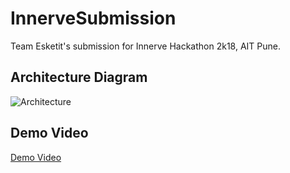 # InnerveSubmission
Team Esketit's submission for Innerve Hackathon 2k18, AIT Pune.

## Architecture Diagram
![Architecture](https://i.imgur.com/NmgITsR.png)

## Demo Video
[Demo Video](https://drive.google.com/open?id=18S4hO-QA0cmK7ay7VlVAUv_0v8V4HHdm)